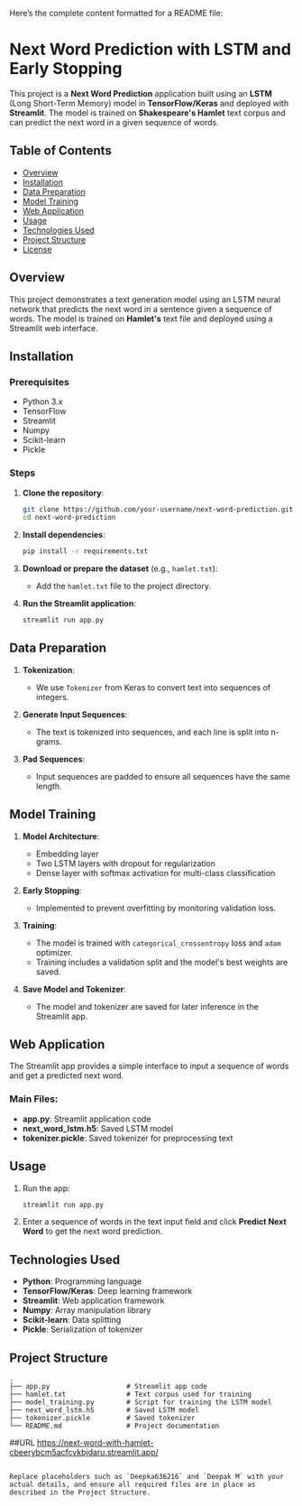 Here’s the complete content formatted for a README file:

# Next Word Prediction with LSTM and Early Stopping

This project is a **Next Word Prediction** application built using an **LSTM** (Long Short-Term Memory) model in **TensorFlow/Keras** and deployed with **Streamlit**. The model is trained on **Shakespeare's Hamlet** text corpus and can predict the next word in a given sequence of words.

## Table of Contents

- [Overview](#overview)
- [Installation](#installation)
- [Data Preparation](#data-preparation)
- [Model Training](#model-training)
- [Web Application](#web-application)
- [Usage](#usage)
- [Technologies Used](#technologies-used)
- [Project Structure](#project-structure)
- [License](#license)

## Overview

This project demonstrates a text generation model using an LSTM neural network that predicts the next word in a sentence given a sequence of words. The model is trained on **Hamlet's** text file and deployed using a Streamlit web interface.

## Installation

### Prerequisites

- Python 3.x
- TensorFlow
- Streamlit
- Numpy
- Scikit-learn
- Pickle

### Steps

1. **Clone the repository**:
   ```bash
   git clone https://github.com/your-username/next-word-prediction.git
   cd next-word-prediction


2. **Install dependencies**:
   ```bash
   pip install -r requirements.txt
   ```

3. **Download or prepare the dataset** (e.g., `hamlet.txt`):
   - Add the `hamlet.txt` file to the project directory.

4. **Run the Streamlit application**:
   ```bash
   streamlit run app.py
   ```

## Data Preparation

1. **Tokenization**:
   - We use `Tokenizer` from Keras to convert text into sequences of integers.

2. **Generate Input Sequences**:
   - The text is tokenized into sequences, and each line is split into n-grams.

3. **Pad Sequences**:
   - Input sequences are padded to ensure all sequences have the same length.

## Model Training

1. **Model Architecture**:
   - Embedding layer
   - Two LSTM layers with dropout for regularization
   - Dense layer with softmax activation for multi-class classification

2. **Early Stopping**:
   - Implemented to prevent overfitting by monitoring validation loss.

3. **Training**:
   - The model is trained with `categorical_crossentropy` loss and `adam` optimizer.
   - Training includes a validation split and the model's best weights are saved.

4. **Save Model and Tokenizer**:
   - The model and tokenizer are saved for later inference in the Streamlit app.

## Web Application

The Streamlit app provides a simple interface to input a sequence of words and get a predicted next word.

### Main Files:

- **app.py**: Streamlit application code
- **next_word_lstm.h5**: Saved LSTM model
- **tokenizer.pickle**: Saved tokenizer for preprocessing text

## Usage

1. Run the app:
   ```bash
   streamlit run app.py
   ```

2. Enter a sequence of words in the text input field and click **Predict Next Word** to get the next word prediction.

## Technologies Used

- **Python**: Programming language
- **TensorFlow/Keras**: Deep learning framework
- **Streamlit**: Web application framework
- **Numpy**: Array manipulation library
- **Scikit-learn**: Data splitting
- **Pickle**: Serialization of tokenizer

## Project Structure

```plaintext
.
├── app.py                   # Streamlit app code
├── hamlet.txt               # Text corpus used for training
├── model_training.py        # Script for training the LSTM model
├── next_word_lstm.h5        # Saved LSTM model
├── tokenizer.pickle         # Saved tokenizer
└── README.md                # Project documentation
```
##URL
https://next-word-with-hamlet-cbeerybcm5acfcvkbjdaru.streamlit.app/
```

Replace placeholders such as `Deepka636216` and `Deepak M` with your actual details, and ensure all required files are in place as described in the Project Structure.

